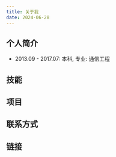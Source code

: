 ```yaml
---
title: 关于我
date: 2024-06-28
---
```



## 个人简介

  - 2013.09 - 2017.07: 本科, 专业: 通信工程

## 技能


## 项目


## 联系方式


## 链接